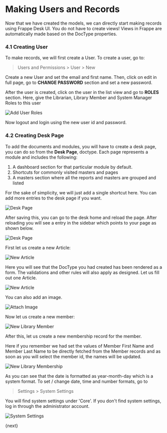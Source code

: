 <!-- add-breadcrumbs -->
# Making Users and Records

Now that we have created the models, we can directly start making records using Frappe Desk UI. You do not have to create views! Views in Frappe are automatically made based on the DocType properties.

### 4.1 Creating User

To make records, we will first create a User. To create a user, go to:

> Users and Permissions > User > New

Create a new User and set the email and first name. Then, click on edit in full page, go to **CHANGE PASSWORD** section and set a new password.

After the user is created, click on the user in the list view and go to **ROLES** section. Here, give the Librarian, Library Member and System Manager Roles to this user

<img class="screenshot" alt="Add User Roles" src="/docs/assets/img/user-permissions.png">

Now logout and login using the new user id and password.

### 4.2 Creating Desk Page

To add the documents and modules, you will have to create a desk page, you can do so from the **Desk Page**, doctype. Each page represents a module and includes the following:

1. A dashboard section for that particular module by default.
1. Shortcuts for commonly visited masters and pages
1. A masters section where all the reports and masters are grouped and listed

For the sake of simplicity, we will just add a single shortcut here. You can add more entries to the desk page if you want.

<img class="screenshot" alt="Desk Page" src="/docs/assets/img/desk-page-library.png">

After saving this, you can go to the desk home and reload the page. After reloading you will see a entry in the sidebar which points to your page as shown below.

<img class="screenshot" alt="Desk Page" src="/docs/assets/img/workspace-library.png">

First let us create a new Article:

<img class="screenshot" alt="New Article" src="/docs/assets/img/new_article_blank.png">

Here you will see that the DocType you had created has been rendered as a form. The validations and other rules will also apply as designed. Let us fill out one Article.

<img class="screenshot" alt="New Article" src="/docs/assets/img/new_article.png">

You can also add an image.

<img class="screenshot" alt="Attach Image" src="/docs/assets/img/attach_image.gif">

Now let us create a new member:

<img class="screenshot" alt="New Library Member" src="/docs/assets/img/new_member.png">

After this, let us create a new membership record for the member.

Here if you remember we had set the values of Member First Name and Member Last Name to be directly fetched from the Member records and as soon as you will select the member id, the names will be updated.

<img class="screenshot" alt="New Library Membership" src="/docs/assets/img/new_lib_membership.png">

As you can see that the date is formatted as year-month-day which is a system format. To set / change date, time and number formats, go to

> Settings > System Settings

You will find system settings under 'Core'. If you don't find system settings, log in through the administrator account.

<img class="screenshot" alt="System Settings" src="/docs/assets/img/system_settings.png">

{next}
